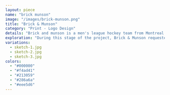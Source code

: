 ```yaml
---
layout: piece
name: "brick munson"
image: "/images/brick-munson.png"
title: "Brick & Munson"
category: "Print - Logo Design"
details: "Brick and munson is a men's league hockey team from Montreal. This project outlines a logo concept produced to communicate their identity."
exploration: "During this stage of the project, Brick & Munson requested we include their acronyms into the logo, a more masculine colour palette, and something relating to hockey. The following are a few of the ideas generated throughout the sketching process."
variations:
  - sketch-1.jpg
  - sketch-2.jpg
  - sketch-3.jpg
colors:
  - "#000000"
  - "#f4ad41"
  - "#213059"
  - "#286a6a"
  - "#eee5d6"
---
```

